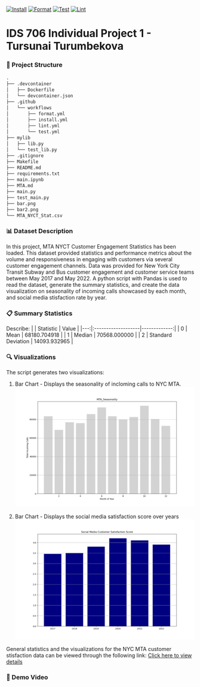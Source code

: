 [![Install](https://github.com/tursunait/Individual_Project_Tursunai_DE/actions/workflows/install.yml/badge.svg)](https://github.com/tursunait/Individual_Project_Tursunai_DE/actions/workflows/install.yml)
[![Format](https://github.com/tursunait/Individual_Project_Tursunai_DE/actions/workflows/format.yml/badge.svg)](https://github.com/tursunait/Individual_Project_Tursunai_DE/actions/workflows/format.yml)
[![Test](https://github.com/tursunait/Individual_Project_Tursunai_DE/actions/workflows/test.yml/badge.svg)](https://github.com/tursunait/Individual_Project_Tursunai_DE/actions/workflows/test.yml)
[![Lint](https://github.com/tursunait/Individual_Project_Tursunai_DE/actions/workflows/lint.yml/badge.svg)](https://github.com/tursunait/Individual_Project_Tursunai_DE/actions/workflows/lint.yml)
# IDS 706 Individual Project 1 - Tursunai Turumbekova

### 📂 Project Structure
```
.
├── .devcontainer
│   ├── Dockerfile
│   └── devcontainer.json
├── .github
│   └── workflows
│       ├── format.yml
│       ├── install.yml
│       ├── lint.yml
│       └── test.yml
├── mylib
│   ├── lib.py
│   └── test_lib.py
├── .gitignore
├── Makefile
├── README.md
├── requirements.txt
├── main.ipynb
├── MTA.md
├── main.py
├── test_main.py
├── bar.png
├── bar2.png
└── MTA_NYCT_Stat.csv
```

### 📊 Dataset Description
In this project, MTA NYCT Customer Engagement Statistics has been loaded. This dataset provided statistics and performance metrics about the volume and responsiveness in engaging with customers via several customer engagement channels. Data was provided for New York City Transit Subway and Bus customer engagement and customer service teams between May 2017 and May 2022. A python script with Pandas is used to read the dataset, generate the summary statistics, and create the data visualization on seasonality of incoming calls showcased by each month, and social media stisfaction rate by year.

### 📋 Summary Statistics 

Describe:
|    | Statistic          |   Value      |
|---:|:-------------------|-------------:|
|  0 | Mean               | 68180.704918 |
|  1 | Median             | 70568.000000 |
|  2 | Standard Deviation | 14093.932965 |


### 🔍 Visualizations
The script generates two visualizations:

1. Bar Chart - Displays the seasonality of incloming calls to NYC MTA.
![MTA_bar1](bar.png)

2. Bar Chart - Displays the social media satisfaction score over years
![MTA_bar2](bar2.png)

General statistics and the visualizations for the NYC MTA customer stisfaction data can be viewed through the following link:
[Click here to view details](MTA.md)

### 🎥 Demo Video



